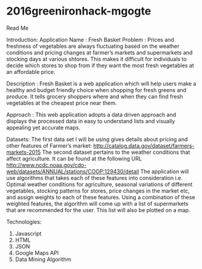 # 2016greenironhack-mgogte
Read Me

Introduction:
Application Name : Fresh Basket
Problem : 
Prices and freshness of vegetables are always fluctuating based on the weather conditions and pricing changes at farmer’s markets and supermarkets and stocking days at various shtores. This makes it difficult for individuals to decide which stores to shop from if they want the most fresh vegetables at an affordable price.

Description :
Fresh Basket is a web application which will help users make a healthy and budget friendly choice when shopping for fresh greens and produce. It tells grocery shoppers where and when they can find fresh vegetables at the cheapest price near them.

Approach :
This web application adopts a data driven approach and displays the processed data in easy to understand lists and visually appealing yet accurate maps.

Datasets:
The first data set I will be using gives details about pricing and other features of Farmer’s market:
http://catalog.data.gov/dataset/farmers-markets-2015
The second dataset pertains to the weather conditions that affect agriculture. It can be found at the following URL
http://www.ncdc.noaa.gov/cdo-web/datasets/ANNUAL/stations/COOP:129430/detail
The application will use algorithms that takes each of these features into consideration i.e. Optimal weather conditions for agriculture, seasonal variations of different vegetables, stocking patterns for stores, price changes in the market etc, and assign weights to each of these features. Using a combination of these weighted features, the algorithm will come up with a list of supermarkets that are recommended for the user. This list will also be plotted on a map.

Technologies:
1.	Javascript
2.	HTML
3.	JSON
4.	Google Maps API
5.	Data Mining Algorithm


